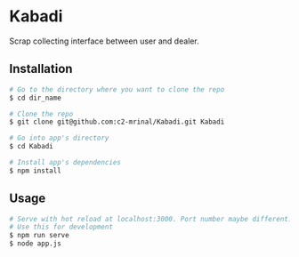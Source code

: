 # Kabadi
Scrap collecting interface between user and dealer.
## Installation

``` bash
# Go to the directory where you want to clone the repo
$ cd dir_name

# Clone the repo
$ git clone git@github.com:c2-mrinal/Kabadi.git Kabadi

# Go into app's directory
$ cd Kabadi

# Install app's dependencies
$ npm install
```

## Usage

``` bash
# Serve with hot reload at localhost:3000. Port number maybe different. Check terminal logs.
# Use this for development
$ npm run serve
$ node app.js

```
